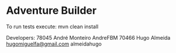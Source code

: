 # Adventure Builder
To run tests execute: mvn clean install

Developers:
78045 André Monteiro AndreFBM 
70466 Hugo Almeida hugomiguelfa@gmail.com almeidahugo 
